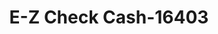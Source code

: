 ---
f_zip-code: 98188
f_state-code: WA
title: E-Z Check Cash-16403
f_phone: 206-242-8907
f_city-only: Seatac
f_address: 19019 International Boulevard Seatac
f_location-unique-id: '16403'
slug: e-z-check-cash-16403
updated-on: '2024-05-30T13:46:58.046Z'
created-on: '2024-05-30T13:36:59.803Z'
published-on: '2024-05-30T13:54:32.469Z'
f_city-state: cms/city/seatac-wa.md
f_company: cms/company/e-z-check-cash.md
f_state: cms/state/washington.md
layout: '[payday-loan].html'
tags: payday-loan
---